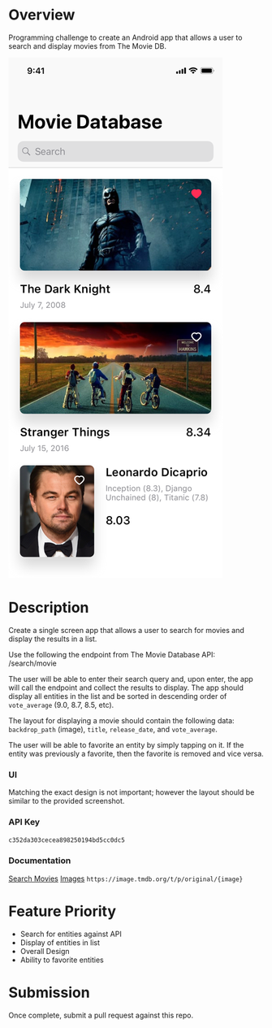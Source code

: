 # Overview
Programming challenge to create an Android app that allows a user to search and display movies from The Movie DB.

<img src="./screenshot.png">

# Description
Create a single screen app that allows a user to search for movies and display the results in a list.

Use the following the endpoint from The Movie Database API: /search/movie

The user will be able to enter their search query and, upon enter, the app will call the endpoint and collect the results to display. The app should display all entities in the list and be sorted in descending order of `vote_average` (9.0, 8.7, 8.5, etc).

The layout for displaying a movie should contain the following data: `backdrop_path` (image), `title`, `release_date`, and `vote_average`.

The user will be able to favorite an entity by simply tapping on it. If the entity was previously a favorite, then the favorite is removed and vice versa.

### UI
Matching the exact design is not important; however the layout should be similar to the provided screenshot.

### API Key
`c352da303cecea898250194bd5cc0dc5`

### Documentation
[Search Movies](https://developers.themoviedb.org/3/search/search-movies)
[Images](https://developers.themoviedb.org/3/getting-started/images)
`https://image.tmdb.org/t/p/original/{image}`

# Feature Priority
- Search for entities against API
- Display of entities in list
- Overall Design
- Ability to favorite entities

# Submission
Once complete, submit a pull request against this repo.

